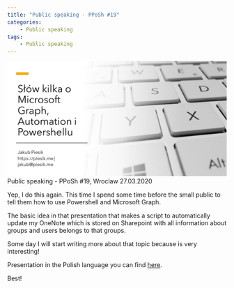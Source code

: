 ```yaml
---
title: "Public speaking - PPoSh #19"
categories:
    - Public speaking
tags:
    - Public speaking
---
```

!["Public speaking - PPoSh #19"](/assets/images/posts/PPoSh19/TopImage.jpg)Public speaking - PPoSh #19, Wroclaw 27.03.2020

Yep, I do this again. This time I spend some time before the small public to tell them how to use Powershell and Microsoft Graph.

The basic idea in that presentation that makes a script to automatically update my OneNote which is stored on Sharepoint with all information about groups and users belongs to that groups.

Some day I will start writing more about that topic because is very interesting! 

Presentation in the Polish language you can find [here](https://itcnspl-my.sharepoint.com/:b:/g/personal/jpiesik_dzejzibloguje_pl/ETUqU-N8J09NvE0bfYt2gr8BFx1JJ-JbljCj994eHXXyeA?e=ixmiSG).

Best!